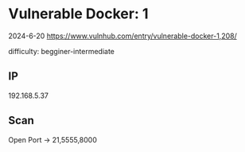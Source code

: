 # Vulnerable Docker: 1

2024-6-20 https://www.vulnhub.com/entry/vulnerable-docker-1,208/

difficulty: begginer-intermediate

## IP

192.168.5.37

## Scan

Open Port -> 21,5555,8000
